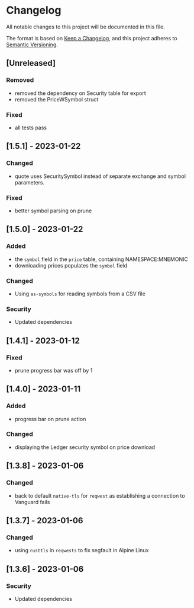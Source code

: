 # Changelog

All notable changes to this project will be documented in this file.

The format is based on [Keep a Changelog](https://keepachangelog.com/en/1.0.0/),
and this project adheres to [Semantic Versioning](https://semver.org/spec/v2.0.0.html).

## [Unreleased]

### Removed

- removed the dependency on Security table for export
- removed the PriceWSymbol struct

### Fixed

- all tests pass

## [1.5.1] - 2023-01-22

### Changed

- quote uses SecuritySymbol instead of separate exchange and symbol parameters.

### Fixed

- better symbol parsing on prune

## [1.5.0] - 2023-01-22

### Added

- the `symbol` field in the `price` table, containing NAMESPACE:MNEMONIC
- downloading prices populates the `symbol` field

### Changed

- Using `as-symbols` for reading symbols from a CSV file

### Security

- Updated dependencies

## [1.4.1] - 2023-01-12

### Fixed

- prune progress bar was off by 1

## [1.4.0] - 2023-01-11

### Added

- progress bar on prune action

### Changed

- displaying the Ledger security symbol on price download

## [1.3.8] - 2023-01-06

### Changed

- back to default `native-tls` for `reqwest` as establishing a connection to Vanguard fails

## [1.3.7] - 2023-01-06

### Changed

- using `rusttls` in `reqwests` to fix segfault in Alpine Linux

## [1.3.6] - 2023-01-06

### Security

- Updated dependencies
